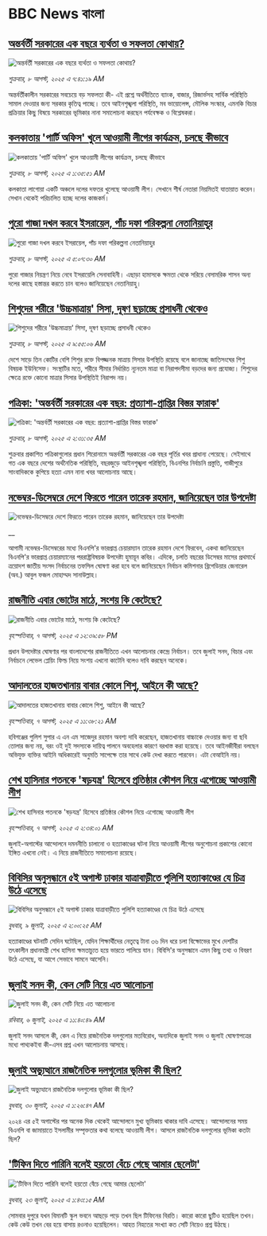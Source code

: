 # BBC News বাংলা## [অন্তর্বর্তী সরকারের এক বছরে ব্যর্থতা ও সফলতা কোথায়?](https://www.bbc.com/bengali/articles/cwy56644j65o?at_medium=RSS&at_campaign=rss?at_campaign=githubrss)![অন্তর্বর্তী সরকারের এক বছরে ব্যর্থতা ও সফলতা কোথায়?](https://ichef.bbci.co.uk/ace/ws/240/cpsprodpb/c293/live/0d0835f0-7382-11f0-a52b-2f1937b0af42.jpg)_শুক্রবার, ৮ আগস্ট, ২০২৫ এ ৭:৪১:১৯ AM_অন্তর্বর্তীকালীন সরকারের সবচেয়ে বড় সফলতা কী- এই প্রশ্নে অর্থনীতিতে ব্যাংক, বাজার, রিজার্ভসহ সার্বিক পরিস্থিতি সামাল দেওয়ার জন্য সরকার কৃতিত্ব পাচ্ছে। তবে আইনশৃঙ্খলা পরিস্থিতি, মব ভায়োলেন্স, মৌলিক সংস্কার, এমনকি বিচার প্রক্রিয়ার কিছু বিষয়ে সরকারের ভূমিকার নানা সমালোচনা করছেন পর্যবেক্ষক ও বিশ্লেষকরা।## [কলকাতায় 'পার্টি অফিস' খুলে আওয়ামী লীগের কার্যক্রম, চলছে  কীভাবে ](https://www.bbc.com/bengali/articles/cly3r3e2n08o?at_medium=RSS&at_campaign=rss?at_campaign=githubrss)![কলকাতায় 'পার্টি অফিস' খুলে আওয়ামী লীগের কার্যক্রম, চলছে  কীভাবে ](https://ichef.bbci.co.uk/ace/ws/240/cpsprodpb/06e5/live/eca92590-73ad-11f0-a20f-3b86f375586a.jpg)_শুক্রবার, ৮ আগস্ট, ২০২৫ এ ১:৩৫:৫১ AM_কলকাতা লাগোয়া একটি অঞ্চলে দলের দফতর খুলেছে আওয়ামী লীগ। সেখানে শীর্ষ নেতারা নিয়মিতই যাতায়াত করেন। সেখান থেকেই পরিচালিত হচ্ছে দলের কাজকর্ম।## [পুরো গাজা দখল করবে ইসরায়েল, পাঁচ দফা পরিকল্পনা নেতানিয়াহুর](https://www.bbc.com/bengali/articles/cz6037vv611o?at_medium=RSS&at_campaign=rss?at_campaign=githubrss)![পুরো গাজা দখল করবে ইসরায়েল, পাঁচ দফা পরিকল্পনা নেতানিয়াহুর](https://ichef.bbci.co.uk/ace/ws/240/cpsprodpb/48db/live/ade6cd70-7408-11f0-a975-cb151ca452f4.jpg)_শুক্রবার, ৮ আগস্ট, ২০২৫ এ ৫:০৭:৩০ AM_পুরো গাজার নিয়ন্ত্রণ নিয়ে নেবে ইসরায়েলি সেনাবাহিনী। এছাড়া হামাসকে ক্ষমতা থেকে সরিয়ে বেসামরিক শাসন অন্য দলের কাছে হস্তান্তর করতে চান বলেও জানিয়েছেন নেতানিয়াহু।## [শিশুদের শরীরে 'উচ্চমাত্রায়' সিসা, দূষণ ছড়াচ্ছে প্রসাধনী থেকেও](https://www.bbc.com/bengali/articles/ce83007yng2o?at_medium=RSS&at_campaign=rss?at_campaign=githubrss)![শিশুদের শরীরে 'উচ্চমাত্রায়' সিসা, দূষণ ছড়াচ্ছে প্রসাধনী থেকেও](https://ichef.bbci.co.uk/ace/ws/240/cpsprodpb/5139/live/518d2440-738e-11f0-a20f-3b86f375586a.jpg)_শুক্রবার, ৮ আগস্ট, ২০২৫ এ ৯:৫৫:০৬ AM_দেশে সাড়ে তিন কোটির বেশি শিশুর রক্তে বিপজ্জনক মাত্রায় সিসার উপস্থিতি রয়েছে বলে জানাচ্ছে জাতিসংঘের শিশু বিষয়ক ইউনিসেফ। সংস্থাটির মতে, শরীরে সীমার নির্ধারিত ন্যূনতম মাত্রা বা নিরাপদসীমা বড়দের জন্য প্রযোজ্য। শিশুদের ক্ষেত্রে রক্তে কোনো মাত্রার সিসার উপস্থিতিই নিরাপদ নয়।## [পত্রিকা: 'অন্তর্বর্তী সরকারের এক বছর: প্রত্যাশা-প্রাপ্তির বিস্তর ফারাক'](https://www.bbc.com/bengali/articles/cwy07x2yv83o?at_medium=RSS&at_campaign=rss?at_campaign=githubrss)![পত্রিকা: 'অন্তর্বর্তী সরকারের এক বছর: প্রত্যাশা-প্রাপ্তির বিস্তর ফারাক'](https://ichef.bbci.co.uk/ace/ws/240/cpsprodpb/351a/live/1f6bf970-73ff-11f0-b856-9797d1986500.jpg)_শুক্রবার, ৮ আগস্ট, ২০২৫ এ ২:৩১:৩৫ AM_শুক্রবার প্রকাশিত পত্রিকাগুলোর প্রধান শিরোনামে অন্তর্বর্তী সরকারের এক বছর পূর্তির খবর প্রাধান্য পেয়েছে। সেইসাথে গত এক বছরে দেশের অর্থনৈতিক পরিস্থিতি, বছরজুড়ে আইনশৃঙ্খলা পরিস্থিতি, বিএনপির নির্বাচনি প্রস্তুতি, গাজীপুরে সাংবাদিককে কুপিয়ে হত্যা এমন নানা খবর আলোচনায় আছে।## [নভেম্বর-ডিসেম্বরে দেশে ফিরতে পারেন তারেক রহমান, জানিয়েছেন তার উপদেষ্টা](https://www.bbc.co.uk/bengali/live/c17nrdp1kk8t?at_medium=RSS&at_campaign=rss?at_campaign=githubrss)![নভেম্বর-ডিসেম্বরে দেশে ফিরতে পারেন তারেক রহমান, জানিয়েছেন তার উপদেষ্টা](https://ichef.bbci.co.uk/ace/standard/240/cpsprodpb/a6df/live/25f77970-73ac-11f0-a20f-3b86f375586a.jpg)__আগামী নভেম্বর-ডিসেম্বরের মধ্যে বিএনপি'র ভারপ্রাপ্ত চেয়ারম্যান তারেক রহমান দেশে ফিরবেন, একথা জানিয়েছেন বিএনপি'র ভারপ্রাপ্ত চেয়ারম্যানের পররাষ্ট্রবিষয়ক উপদেষ্টা হুমায়ূন কবির। এদিকে, চলতি বছরের ডিসেম্বর মাসের প্রথমার্ধে ত্রয়োদশ জাতীয় সংসদ নির্বাচনের তফসিল ঘোষণা করা হবে বলে জানিয়েছেন নির্বাচন কমিশনার ব্রিগেডিয়ার জেনারেল (অব.) আবুল ফজল মোহাম্মদ সানাউল্লাহ।## [রাজনীতি এবার ভোটের মাঠে, সংশয় কি কেটেছে?](https://www.bbc.com/bengali/articles/ce871g31n77o?at_medium=RSS&at_campaign=rss?at_campaign=githubrss)![রাজনীতি এবার ভোটের মাঠে, সংশয় কি কেটেছে?](https://ichef.bbci.co.uk/ace/ws/240/cpsprodpb/67b7/live/7c05fa20-7380-11f0-a52b-2f1937b0af42.jpg)_বৃহস্পতিবার, ৭ আগস্ট, ২০২৫ এ ১২:৩৯:৫৮ PM_প্রধান উপদেষ্টার ঘোষণার পর বাংলাদেশের রাজনীতিতে এখন আলোচনার কেন্দ্রে নির্বাচন। তবে জুলাই সনদ, বিচার এবং নির্বাচনে লেভেল প্লেয়িং ফিল্ড নিয়ে সংশয় এখনো কাটেনি বলেও দাবি করছেন অনেকে।## [আদালতের হাজতখানায় বাবার কোলে শিশু, আইনে কী আছে?](https://www.bbc.com/bengali/articles/cqle255ggdlo?at_medium=RSS&at_campaign=rss?at_campaign=githubrss)![আদালতের হাজতখানায় বাবার কোলে শিশু, আইনে কী আছে?](https://ichef.bbci.co.uk/ace/ws/240/cpsprodpb/e147/live/694e36b0-7365-11f0-ab1c-fb449de285a1.jpg)_বৃহস্পতিবার, ৭ আগস্ট, ২০২৫ এ ১১:৩৮:২১ AM_হবিগঞ্জের পুলিশ সুপার এ এন এম সাজেদুর রহমান অবশ্য দাবি করেছেন, হাজতখানায় বাচ্চাকে দেওয়ার জন্য বা ছবি তোলার জন্য নয়, বরং ওই দুই সদস্যকে দায়িত্ব পালনে অবহেলার কারণে বরখাস্ত করা হয়েছে। তবে আইনজীবীরা বলছেন অভিযুক্ত ব্যক্তির আইনি অধিকারেই অনুমতি সাপেক্ষে তার সাথে কেউ দেখা করতে পারবেন। এটা বেআইনি নয়।## [শেখ হাসিনার পতনকে 'ষড়যন্ত্র' হিসেবে প্রতিষ্ঠার কৌশল নিয়ে এগোচ্ছে আওয়ামী লীগ](https://www.bbc.com/bengali/articles/cn72zlkm1pko?at_medium=RSS&at_campaign=rss?at_campaign=githubrss)![শেখ হাসিনার পতনকে 'ষড়যন্ত্র' হিসেবে প্রতিষ্ঠার কৌশল নিয়ে এগোচ্ছে আওয়ামী লীগ](https://ichef.bbci.co.uk/ace/ws/240/cpsprodpb/b8df/live/62894be0-7323-11f0-89ea-4d6f9851f623.png)_বৃহস্পতিবার, ৭ আগস্ট, ২০২৫ এ ২:৩৪:০১ AM_জুলাই-অগাস্টের আন্দোলনে দমননীতি চালানো ও হত্যাকাণ্ডের ঘটনা নিয়ে আওয়ামী লীগের অনুশোচনা প্রকাশের কোনো ইঙ্গিত এখনো নেই। এ নিয়ে রাজনীতিতে সমালোচনা রয়েছে।## [বিবিসির অনুসন্ধানে ৫ই অগাস্ট ঢাকার যাত্রাবাড়ীতে পুলিশি হত্যাকাণ্ডের যে চিত্র উঠে এসেছে](https://www.bbc.com/bengali/articles/ce9x120d74yo?at_medium=RSS&at_campaign=rss?at_campaign=githubrss)![বিবিসির অনুসন্ধানে ৫ই অগাস্ট ঢাকার যাত্রাবাড়ীতে পুলিশি হত্যাকাণ্ডের যে চিত্র উঠে এসেছে](https://ichef.bbci.co.uk/ace/ws/240/cpsprodpb/f4e7/live/69ad1a10-5c70-11f0-960d-e9f1088a89fe.png)_বুধবার, ৯ জুলাই, ২০২৫ এ ২:০০:২৫ AM_হত্যাকাণ্ডের ঘটনাটি সেদিন ঘটেছিল, যেদিন শিক্ষার্থীদের নেতৃত্বে টানা ৩৬ দিন ধরে চলা বিক্ষোভের মুখে দেশটির তৎকালীন প্রধানমন্ত্রী শেখ হাসিনা ক্ষমতাচ্যুত হয়ে ভারতে পালিয়ে যান। বিবিসি'র অনুসন্ধানে এমন কিছু তথ্য ও বিবরণ উঠে এসেছে, যা আগে সেভাবে সামনে আসেনি।## [জুলাই সনদ কী, কেন সেটি নিয়ে এত আলোচনা](https://www.bbc.com/bengali/articles/c939xgp251po?at_medium=RSS&at_campaign=rss?at_campaign=githubrss)![জুলাই সনদ কী, কেন সেটি নিয়ে এত আলোচনা](https://ichef.bbci.co.uk/ace/ws/240/cpsprodpb/dafa/live/26a3d870-59b5-11f0-994d-9db2713c89df.jpg)_রবিবার, ৬ জুলাই, ২০২৫ এ ১১:৪০:৪৯ AM_জুলাই সনদ আসলে কী, কেন এ নিয়ে রাজনৈতিক দলগুলোর মতবিরোধ, অন্যদিকে জুলাই সনদ ও জুলাই ঘোষণাপত্রের মধ্যে পাথ্যকইবা কী-এসব প্রশ্ন এখন আলোচনায় আসছে।## [জুলাই অভ্যুত্থানে রাজনৈতিক দলগুলোর ভূমিকা কী ছিল?](https://www.bbc.com/bengali/articles/c8x5ed4gzz8o?at_medium=RSS&at_campaign=rss?at_campaign=githubrss)![জুলাই অভ্যুত্থানে রাজনৈতিক দলগুলোর ভূমিকা কী ছিল?](https://ichef.bbci.co.uk/ace/ws/240/cpsprodpb/cc0e/live/a70369f0-6bca-11f0-af20-030418be2ca5.jpg)_বুধবার, ৩০ জুলাই, ২০২৫ এ ১:২৬:৪৭ AM_২০২৪ এর ৫ই অগাস্টের পর অনেক দিক থেকেই আন্দোলনে মুখ্য ভূমিকায় থাকার দাবি এসেছে। আন্দোলনের সময় বিএনপি বা জামায়াতে ইসলামীর সম্পৃক্ততার কথা বলেছে আওয়ামী লীগ। আসলে রাজনৈতিক দলগুলোর ভূমিকা কতটা ছিল?## ['টিফিন দিতে পারিনি বলেই হয়তো বেঁচে গেছে আমার ছেলেটা'](https://www.bbc.com/bengali/articles/c07d4n1vxl1o?at_medium=RSS&at_campaign=rss?at_campaign=githubrss)!['টিফিন দিতে পারিনি বলেই হয়তো বেঁচে গেছে আমার ছেলেটা'](https://ichef.bbci.co.uk/ace/ws/240/cpsprodpb/34db/live/480665e0-670d-11f0-97e0-491eb8268629.jpg)_বুধবার, ২৩ জুলাই, ২০২৫ এ ১:৪৩:১৫ AM_সোমবার দুপুরে যখন বিমানটি স্কুল ভবনে আছড়ে পড়ে তখন ছিল টিফিনের বিরতি। কারো কারো ছুটিও হয়েছিল তখন। কেউ কেউ তখন বের হয়ে বাসায় রওনাও হয়েছিলেন। আহত নিহতের সংখ্যা কত সেটি নিয়েও প্রশ্ন উঠছে।